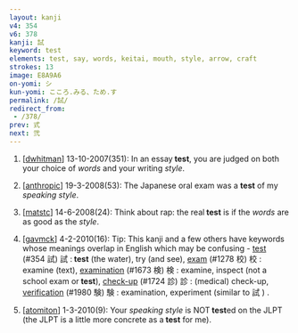 ```yaml
---
layout: kanji
v4: 354
v6: 378
kanji: 試
keyword: test
elements: test, say, words, keitai, mouth, style, arrow, craft
strokes: 13
image: E8A9A6
on-yomi: シ
kun-yomi: こころ.みる、ため.す
permalink: /試/
redirect_from:
 - /378/
prev: 式
next: 弐
---
```


1) [<a href="http://kanji.koohii.com/profile/dwhitman">dwhitman</a>] 13-10-2007(351): In an essay<strong> test</strong>, you are judged on both your choice of <em>words</em> and your writing <em>style</em>.

2) [<a href="http://kanji.koohii.com/profile/anthropic">anthropic</a>] 19-3-2008(53): The Japanese oral exam was a <strong>test</strong> of my <em>speaking</em> <em>style</em>.

3) [<a href="http://kanji.koohii.com/profile/matstc">matstc</a>] 14-6-2008(24): Think about rap: the real<strong> test</strong> is if the <em>words</em> are as good as the <em>style</em>.

4) [<a href="http://kanji.koohii.com/profile/gavmck">gavmck</a>] 4-2-2010(16): Tip: This kanji and a few others have keywords whose meanings overlap in English which may be confusing - <a href="../v4/354.html">test</a> (#354 試) 試 :<strong> test</strong> (the water), try (and see), <a href="../v4/1278.html">exam</a> (#1278 校) 校 : examine (text), <a href="../v4/1673.html">examination</a> (#1673 検) 検 : examine, inspect (not a school exam or<strong> test</strong>), <a href="http://kanji.koohii.com/study/kanji/1724">check-up</a> (#1724 診) 診 : (medical) check-up, <a href="../v4/1980.html">verification</a> (#1980 験) 験 : examination, experiment (similar to 試 ) .

5) [<a href="http://kanji.koohii.com/profile/atomiton">atomiton</a>] 1-3-2010(9): Your <em>speaking style</em> is NOT<strong> test</strong>ed on the JLPT (the JLPT is a little more concrete as a<strong> test</strong> for me).


